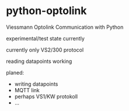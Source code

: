 # python-optolink
Viessmann Optolink Communication with Python

experimental/test state currently 

currently only VS2/300 protocol

reading datapoints working

planed:
- writing datapoints
- MQTT link
- perhaps VS1/KW protokoll
- ...
